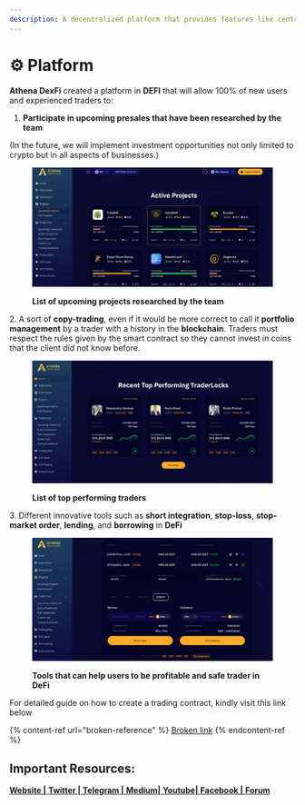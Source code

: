 ```yaml
---
description: A decentralized platform that provides features like centralized exchanges.
---
```


# ⚙ Platform

**Athena DexFi** created a platform in **DEFI** that will allow 100% of new users and experienced traders to:

1. **Participate in upcoming presales that have been researched by the team**

(In the future, we will implement investment opportunities not only limited to crypto but in all aspects of businesses.)

<figure><img src="../../.gitbook/assets/Upcoming Projects.PNG" alt=""><figcaption><p><strong>List of upcoming projects researched by the team</strong></p></figcaption></figure>

2\. A sort of **copy-trading**, even if it would be more correct to call it **portfolio management** by a trader with a history in the **blockchain**. Traders must respect the rules given by the smart contract so they cannot invest in coins that the client did not know before.

<figure><img src="../../.gitbook/assets/Top Performing traders (1).PNG" alt=""><figcaption><p><strong>List of top performing traders</strong></p></figcaption></figure>

3\. Different innovative tools such as **short integration**, **stop-loss**, **stop-market order**, **lending**, and **borrowing** in **DeFi**

<figure><img src="../../.gitbook/assets/borrow (1).PNG" alt=""><figcaption><p><strong>Tools that can help users to be profitable and safe trader in DeFi</strong></p></figcaption></figure>

For detailed guide on how to create a trading contract, kindly visit this link below

{% content-ref url="broken-reference" %}
[Broken link](broken-reference)
{% endcontent-ref %}

## Important Resources:

[**Website |** ](https://athenadexfi.io/)[**Twitter |** ](https://twitter.com/AthenaDexFi)[**Telegram |** ](https://t.me/AthenaDexFi)[**Medium|** ](https://medium.com/@AthenaDexFi)[**Youtube|** ](https://www.youtube.com/@AthenaDexFi)[**Facebook |** ](https://www.facebook.com/AthenaDexFi)[**Forum**](https://forum.athenacryptobank.io/)
